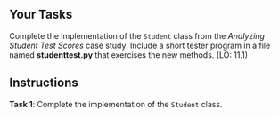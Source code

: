<!-- manual -->

## Your Tasks

Complete the implementation of the `Student` class from the _Analyzing Student Test Scores_ case study. Include a short tester program in a file named **studenttest.py** that exercises the new methods. (LO: 11.1)

## Instructions

**Task 1**: Complete the implementation of the `Student` class.